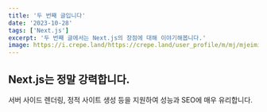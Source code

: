 ```yaml
---
title: '두 번째 글입니다'
date: '2023-10-28'
tags: ['Next.js']
excerpt: '두 번째 글에서는 Next.js의 장점에 대해 이야기해봅니다.'
image: https://i.crepe.land/https://crepe.land/user_profile/m/mj/mjeimiynatpr89h823tjwaonzcbda11f_DSC00846.jpg?h=116&t=i&v=3a&w=116&x=2
---
```


## Next.js는 정말 강력합니다.

서버 사이드 렌더링, 정적 사이트 생성 등을 지원하여 성능과 SEO에 매우 유리합니다.
